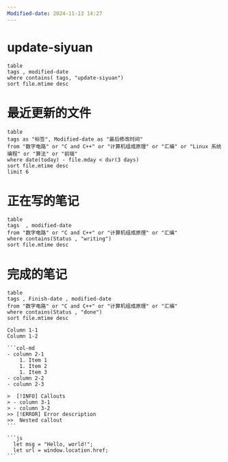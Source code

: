 ```yaml
---
Modified-date: 2024-11-13 14:27
---
```


# update-siyuan
```dataview
table
tags , modified-date
where contains( tags, "update-siyuan")
sort file.mtime desc
```


# 最近更新的文件

```dataview
table
tags as "标签", Modified-date as "最后修改时间"
from "数字电路" or "C and C++" or "计算机组成原理" or "汇编" or "Linux 系统编程" or "算法" or "前端"
where date(today) - file.mday < dur(3 days)
sort file.mtime desc
limit 6
```


# 正在写的笔记

```dataview
table
tags  , modified-date
from "数字电路" or "C and C++" or "计算机组成原理" or "汇编"
where contains(Status , "writing")
sort file.mtime desc
```

# 完成的笔记
```dataview
table
tags , Finish-date , modified-date
from "数字电路" or "C and C++" or "计算机组成原理" or "汇编"
where contains(Status , "done")
sort file.mtime desc 
```







````col
Column 1-1
Column 1-2

```col-md
- column 2-1
    1. Item 1
    1. Item 2
    1. Item 3
- column 2-2
- column 2-3

>  [!INFO] Callouts
> - column 3-1
> - column 3-2
>> [!ERROR] Error description
>>  Nested callout
```

```js
  let msg = "Hello, world!";
  let url = window.location.href;
```
````






